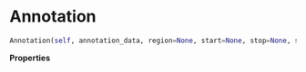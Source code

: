 <h1 id="genomics.Annotation">Annotation</h1>

```python
Annotation(self, annotation_data, region=None, start=None, stop=None, strand=None)
```

__Properties__




